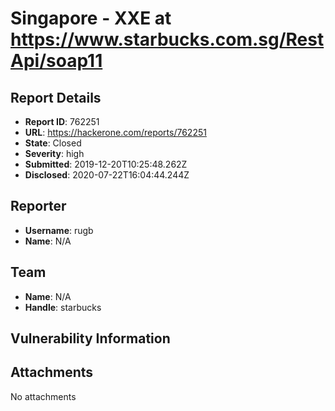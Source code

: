 # Singapore - XXE at https://www.starbucks.com.sg/RestApi/soap11

## Report Details
- **Report ID**: 762251
- **URL**: https://hackerone.com/reports/762251
- **State**: Closed
- **Severity**: high
- **Submitted**: 2019-12-20T10:25:48.262Z
- **Disclosed**: 2020-07-22T16:04:44.244Z

## Reporter
- **Username**: rugb
- **Name**: N/A

## Team
- **Name**: N/A
- **Handle**: starbucks

## Vulnerability Information


## Attachments
No attachments
